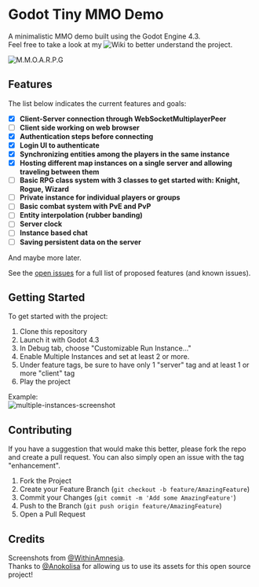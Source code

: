  # Godot Tiny MMO Demo

A minimalistic MMO demo built using the Godot Engine 4.3.  
Feel free to take a look at my ![Wiki](https://github.com/SlayHorizon/godot-tiny-mmo-demo/wiki) to better understand the project.

![M.M.O.A.R.P.G](https://github.com/user-attachments/assets/8831d50b-7350-47b2-adbc-5d1cb3992301)

## Features

The list below indicates the current features and goals:

- [X] **Client-Server connection through WebSocketMultiplayerPeer**
- [ ] **Client side working on web browser**
- [X] **Authentication steps before connecting**
- [x] **Login UI to authenticate**
- [X] **Synchronizing entities among the players in the same instance**
- [X] **Hosting different map instances on a single server and allowing traveling between them**
- [ ] **Basic RPG class system with 3 classes to get started with: Knight, Rogue, Wizard**
- [ ] **Private instance for individual players or groups**
- [ ] **Basic combat system with PvE and PvP**
- [ ] **Entity interpolation (rubber banding)**
- [ ] **Server clock**
- [ ] **Instance based chat**
- [ ] **Saving persistent data on the server**

And maybe more later.

See the [open issues](https://github.com/SlayHorizon/godot-tiny-mmo-template/issues) for a full list of proposed features (and known issues).  

## Getting Started

To get started with the project:
1. Clone this repository
2. Launch it with Godot 4.3
3. In Debug tab, choose "Customizable Run Instance..."
4. Enable Multiple Instances and set at least 2 or more.
5. Under feature tags, be sure to have only 1 "server" tag and at least 1 or more "client" tag
6. Play the project

Example:  
![multiple-instances-screenshot](https://github.com/user-attachments/assets/5cf7cc61-e8e6-468d-b917-b505a59168cf)

## Contributing

If you have a suggestion that would make this better, please fork the repo and create a pull request. You can also simply open an issue with the tag "enhancement".

1. Fork the Project
2. Create your Feature Branch (`git checkout -b feature/AmazingFeature`)
3. Commit your Changes (`git commit -m 'Add some AmazingFeature'`)
4. Push to the Branch (`git push origin feature/AmazingFeature`)
5. Open a Pull Request

## Credits
Screenshots from [@WithinAmnesia](https://github.com/WithinAmnesia).  
Thanks to [@Anokolisa](https://anokolisa.itch.io/dungeon-crawler-pixel-art-asset-pack) for allowing us to use its assets for this open source project!

